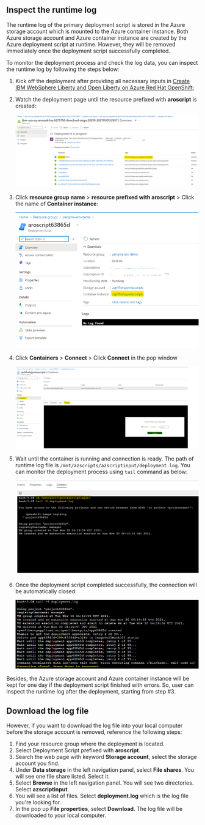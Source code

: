 <!-- Copyright (c) Microsoft Corporation. -->
<!-- Copyright (c) IBM Corporation. -->

## Inspect the runtime log

The runtime log of the primary deployment script is stored in the Azure storage account which is mounted to the Azure container instance. Both Azure storage account and Azure container instance are created by the Azure deployment script at runtime. However, they will be removed immediately once the deployment script successfully completed. 

To monitor the deployment process and check the log data, you can inspect the runtime log by following the steps below:

1. Kick off the deployment after providing all necessary inputs in [Create IBM WebSphere Liberty and Open Liberty on Azure Red Hat OpenShift](https://portal.azure.com/#create/ibm-usa-ny-armonk-hq-6275750-ibmcloud-aiops.20210823-liberty-aroliberty-aro);
1. Watch the deployment page until the resource prefixed with **aroscript** is created:

   ![Primary deployment script is created](./media/trouble-shooting-guide/primary-deployment-script-created.png)

1. Click **resource group name** > **resource prefixed with aroscript** > Click the name of **Container instance**:

   ![Open container instance of the deployment script](./media/trouble-shooting-guide/open-container-instance.png)

1. Click **Containers** > **Connect** > Click **Connect** in the pop window

   ![Connect to container instance of the deployment script](./media/trouble-shooting-guide/connect-to-container-instance.png)

1. Wait until the container is running and connection is ready. The path of runtime log file is `/mnt/azscripts/azscriptinput/deployment.log`. You can monitor the deployment process using `tail` command as below:

   ![Monitor the runtime log of the container instance ](./media/trouble-shooting-guide/inspect-log-of-container-instance.png)

1. Once the deployment script completed successfully, the connection will be automatically closed:

   ![Container instance is terminated and the connection is closed](./media/trouble-shooting-guide/container-instance-terminated.png)

Besides, the Azure storage account and Azure container instance will be kept for one day if the deployment script finished with errors. So, user can inspect the runtime log after the deployment, starting from step #3.

## Download the log file

However, if you want to download the log file into your local computer before the storage account is removed, reference the following steps:

1. Find your resource group where the deployment is located.
1. Select Deployment Script prefixed with **aroscript**.
1. Search the web page with keyword **Storage account**, select the storage account you find.
1. Under **Data storage** in the left navigation panel, select **File shares**. You will see one file share listed. Select it.
1. Select **Browse** in the left navigation panel. You will see two directories. Select **azscriptinput**.
1. You will see a list of files. Select **deployment.log** which is the log file you're looking for.
1. In the pop up **File properties**, select **Download**. The log file will be downloaded to your local computer.
